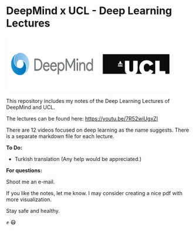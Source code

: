 # DeepMind x UCL - Deep Learning Lectures #

<img src="/Logos/DeepMind.png" width='250' height='150'>  <img src="/Logos/UCL.png" width="200" height="150">

This repository includes my notes of the Deep Learning Lectures of DeepMind and UCL. 

The lectures can be found here: https://youtu.be/7R52wiUgxZI

There are 12 videos focused on deep learning as the name suggests. There is a separate markdown file for each lecture. 

**To Do:**

* Turkish translation (Any help would be appreciated.)

**For questions:**

Shoot me an e-mail. 

If you like the notes, let me know. I may consider creating a nice pdf with more visualization.

Stay safe and healthy. 

:fist_raised: :mask:
